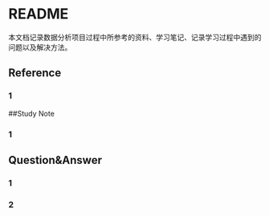 # README

本文档记录数据分析项目过程中所参考的资料、学习笔记、记录学习过程中遇到的问题以及解决方法。
## Reference

### 1

##Study Note

### 1

## Question&Answer

### 1

### 2









